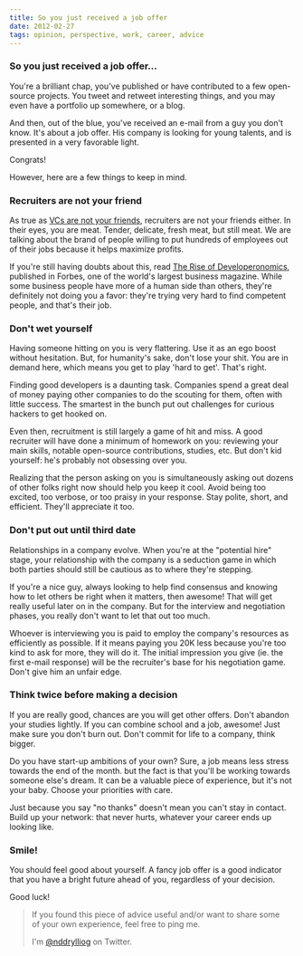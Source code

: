 ```yaml
---
title: So you just received a job offer
date: 2012-02-27
tags: opinion, perspective, work, career, advice
---
```


### So you just received a job offer...

You're a brilliant chap, you've published or have contributed to a few open-source
projects. You tweet and retweet interesting things, and you may even have a portfolio
up somewhere, or a blog.

And then, out of the blue, you've received an e-mail from a guy you don't know. It's
about a job offer. His company is looking for young talents, and is presented in a
very favorable light.

Congrats!

However, here are a few things to keep in mind.

### Recruiters are not your friend

As true as [VCs are not your friends][vcs], recruiters are not your friends either.
In their eyes, you are meat. Tender, delicate, fresh meat, but still meat. We are
talking about the brand of people willing to put hundreds of employees out of their
jobs because it helps maximize profits.

If you're still having doubts about this, read [The Rise of Developeronomics][douches],
published in Forbes, one of the world's largest business magazine. While some business
people have more of a human side than others, they're definitely not doing you a favor:
they're trying very hard to find competent people, and that's their job.

[vcs]: http://www.inc.com/steve-blank/vcs-are-not-your-friends.html
[douches]: http://www.forbes.com/sites/venkateshrao/2011/12/05/the-rise-of-developeronomics/

### Don't wet yourself

Having someone hitting on you is very flattering. Use it as an ego boost without
hesitation. But, for humanity's sake, don't lose your shit. You are in demand here,
which means you get to play 'hard to get'. That's right.

Finding good developers is a daunting task. Companies spend a great deal of money paying
other companies to do the scouting for them, often with little success. The smartest
in the bunch put out challenges for curious hackers to get hooked on.

Even then, recruitment is still largely a game of hit and miss. A good recruiter will have
done a minimum of homework on you: reviewing your main skills, notable open-source
contributions, studies, etc. But don't kid yourself: he's probably not obsessing over you.

Realizing that the person asking on you is simultaneously asking out dozens of other
folks right now should help you keep it cool. Avoid being too excited, too verbose, or
too praisy in your response. Stay polite, short, and efficient. They'll appreciate it too.

### Don't put out until third date

Relationships in a company evolve. When you're at the "potential hire" stage, your
relationship with the company is a seduction game in which both parties should still be
cautious as to where they're stepping.

If you're a nice guy, always looking to help find consensus and knowing how to let others
be right when it matters, then awesome! That will get really useful later on in the
company. But for the interview and negotiation phases, you really don't want to let that
out too much.

Whoever is interviewing you is paid to employ the company's resources as efficiently as
possible. If it means paying you 20K less because you're too kind to ask for more, they
will do it. The initial impression you give (ie. the first e-mail response) will be the
recruiter's base for his negotiation game. Don't give him an unfair edge.

### Think twice before making a decision

If you are really good, chances are you will get other offers. Don't abandon your studies
lightly. If you can combine school and a job, awesome! Just make sure you don't burn out.
Don't commit for life to a company, think bigger.

Do you have start-up ambitions of your own? Sure, a job means less stress towards the end
of the month. but the fact is that you'll be working towards someone else's dream. It can
be a valuable piece of experience, but it's not your baby. Choose your priorities with care.

Just because you say "no thanks" doesn't mean you can't stay in contact. Build up your
network: that never hurts, whatever your career ends up looking like.

### Smile!

You should feel good about yourself. A fancy job offer is a good indicator that you have
a bright future ahead of you, regardless of your decision.

Good luck!

> If you found this piece of advice useful and/or want to share some  
> of your own experience, feel free to ping me.
>
> I'm [@nddrylliog](https://twitter.com/nddrylliog) on Twitter.

